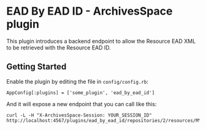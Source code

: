 EAD By EAD ID - ArchivesSpace plugin
========================================

This plugin introduces a backend endpoint to allow the Resource EAD XML to be retrieved with the Resource EAD ID.

## Getting Started

Enable the plugin by editing the file in `config/config.rb`:

    AppConfig[:plugins] = ['some_plugin', 'ead_by_ead_id']


And it will expose a new endpoint that you can call like this:

    curl -L -H "X-ArchivesSpace-Session: YOUR_SESSION_ID" http://localhost:4567/plugins/ead_by_ead_id/repositories/2/resources/MY_EAD_ID
